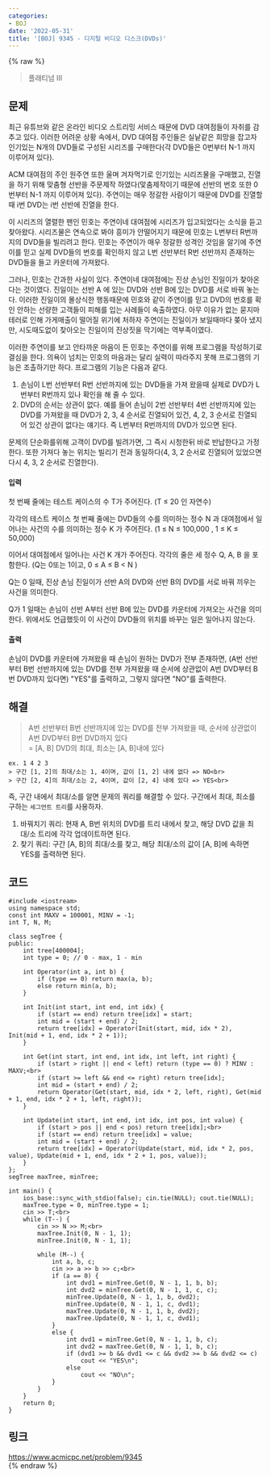 ```yaml
---
categories:
- BOJ
date: '2022-05-31'
title: '[BOJ] 9345 - 디지털 비디오 디스크(DVDs)'
---
```


{% raw %}
> 플래티넘 III<br>

## 문제
최근 유튜브와 같은 온라인 비디오 스트리밍 서비스 때문에 DVD 대여점들이 자취를 감추고 있다. 이러한 어려운 상황 속에서, DVD 대여점 주인들은 실낱같은 희망을 잡고자 인기있는 N개의 DVD들로 구성된 시리즈를 구매한다(각 DVD들은 0번부터 N-1 까지 이루어져 있다).

ACM 대여점의 주인 원주연 또한 울며 겨자먹기로 인기있는 시리즈물을 구매했고, 진열을 하기 위해 맞춤형 선반을 주문제작 하였다(맟춤제작이기 때문에 선반의 번호 또한 0번부터 N-1 까지 이루어져 있다). 주연이는 매우 정갈한 사람이기 때문에 DVD를 진열할 때 i번 DVD는 i번 선반에 진열을 한다.

이 시리즈의 열렬한 팬인 민호는 주연이네 대여점에 시리즈가 입고되었다는 소식을 듣고 찾아왔다. 시리즈물은 연속으로 봐야 흥미가 안떨어지기 때문에 민호는 L번부터 R번까지의 DVD들을 빌리려고 한다. 민호는 주연이가 매우 정갈한 성격인 것임을 알기에 주연이를 믿고 실제 DVD들의 번호를 확인하지 않고 L번 선반부터 R번 선반까지 존재하는 DVD들을 들고 카운터에 가져왔다.

그러나, 민호는 간과한 사실이 있다. 주연이네 대여점에는 진상 손님인 진일이가 찾아온다는 것이였다. 진일이는 선반 A 에 있는 DVD와 선반 B에 있는 DVD를 서로 바꿔 놓는다. 이러한 진일이의 몰상식한 행동때문에 민호와 같이 주연이를 믿고 DVD의 번호를 확인 안하는 선량한 고객들이 피해를 입는 사례들이 속출하였다. 아무 이유가 없는 묻지마 테러로 인해 가게매출이 떨어질 위기에 처하자 주연이는 진일이가 보일때마다 쫒아 냈지만, 시도때도없이 찾아오는 진일이의 진상짓을 막기에는 역부족이였다.

이러한 주연이를 보고 안타까운 마음이 든 민호는 주연이를 위해 프로그램을 작성하기로 결심을 한다. 의욕이 넘치는 민호의 마음과는 달리 실력이 따라주지 못해 프로그램의 기능은 조촐하기만 하다. 프로그램의 기능은 다음과 같다.

1.  손님이 L번 선반부터 R번 선반까지에 있는 DVD들을 가져 왔을때 실제로 DVD가 L번부터 R번까지 있나 확인을 해 줄 수 있다.
2.  DVD의 순서는 상관이 없다. 예를 들어 손님이 2번 선반부터 4번 선반까지에 있는 DVD를 가져왔을 때 DVD가 2, 3, 4 순서로 진열되어 있건, 4, 2, 3 순서로 진열되어 있건 상관이 없다는 얘기다. 즉 L번부터 R번까지의 DVD가 있으면 된다.

문제의 단순화를위해 고객이 DVD를 빌려가면, 그 즉시 시청한뒤 바로 반납한다고 가정한다. 또한 가져다 놓는 위치는 빌리기 전과 동일하다(4, 3, 2 순서로 진열되어 있었으면 다시 4, 3, 2 순서로 진열한다).

#### 입력
첫 번째 줄에는 테스트 케이스의 수 T가 주어진다. (T ≤ 20 인 자연수)

각각의 테스트 케이스 첫 번째 줄에는 DVD들의 수를 의미하는 정수 N 과 대여점에서 일어나는 사건의 수를 의미하는 정수 K 가 주어진다. (1 ≤ N ≤ 100,000 , 1 ≤ K ≤ 50,000)

이어서 대여점에서 일어나는 사건 K 개가 주어진다. 각각의 줄은 세 정수 Q, A, B 을 포함한다. (Q는 0또는 1이고, 0 ≤ A ≤ B < N )

Q는 0 일때, 진상 손님 진일이가 선반 A의 DVD와 선반 B의 DVD를 서로 바꿔 끼우는 사건을 의미한다.

Q가 1 일때는 손님이 선반 A부터 선반 B에 있는 DVD를 카운터에 가져오는 사건을 의미한다. 위에서도 언급했듯이 이 사건이 DVD들의 위치를 바꾸는 일은 일어나지 않는다.

#### 출력
손님이 DVD를 카운터에 가져왔을 때 손님이 원하는 DVD가 전부 존재하면, (A번 선반부터 B번 선반까지에 있는 DVD를 전부 가져왔을 때 순서에 상관없이 A번 DVD부터 B번 DVD까지 있다면) "YES"를 출력하고, 그렇지 않다면 "NO"를 출력한다.

## 해결
> A번 선반부터 B번 선반까지에 있는 DVD를 전부 가져왔을 때, 순서에 상관없이 A번 DVD부터 B번 DVD까지 있다<br>
> = [A, B] DVD의 최대, 최소는 [A, B]내에 있다<br>

```
ex. 1 4 2 3
> 구간 [1, 2]의 최대/소는 1, 4이며, 값이 [1, 2] 내에 없다 => NO<br>
> 구간 [2, 4]의 최대/소는 2, 4이며, 값이 [2, 4] 내에 있다 => YES<br>
```

즉, 구간 내에서 최대/소를 알면 문제의 쿼리를 해결할 수 있다. 구간에서 최대, 최소를 구하는 `세그먼트 트리`를 사용하자.

1. 바꿔치기 쿼리: 현재 A, B번 위치의 DVD를 트리 내에서 찾고, 해당 DVD 값을 최대/소 트리에 각각 업데이트하면 된다.
2. 찾기 쿼리: 구간 [A, B]의 최대/소를 찾고, 해당 최대/소의 값이 [A, B]에 속하면 YES를 출력하면 된다.

## 코드
```
#include <iostream>
using namespace std;
const int MAXV = 100001, MINV = -1;
int T, N, M;

class segTree {
public:
	int tree[400004];
	int type = 0; // 0 - max, 1 - min

	int Operator(int a, int b) {
		if (type == 0) return max(a, b);
		else return min(a, b);
	}

	int Init(int start, int end, int idx) {
		if (start == end) return tree[idx] = start;
		int mid = (start + end) / 2;
		return tree[idx] = Operator(Init(start, mid, idx * 2), Init(mid + 1, end, idx * 2 + 1));
	}

	int Get(int start, int end, int idx, int left, int right) {
		if (start > right || end < left) return (type == 0) ? MINV : MAXV;<br>
		if (start >= left && end <= right) return tree[idx];
		int mid = (start + end) / 2;
		return Operator(Get(start, mid, idx * 2, left, right), Get(mid + 1, end, idx * 2 + 1, left, right));
	}

	int Update(int start, int end, int idx, int pos, int value) {
		if (start > pos || end < pos) return tree[idx];<br>
		if (start == end) return tree[idx] = value;
		int mid = (start + end) / 2;
		return tree[idx] = Operator(Update(start, mid, idx * 2, pos, value), Update(mid + 1, end, idx * 2 + 1, pos, value));
	}
};
segTree maxTree, minTree;

int main() {
	ios_base::sync_with_stdio(false); cin.tie(NULL); cout.tie(NULL);
	maxTree.type = 0, minTree.type = 1;
	cin >> T;<br>
	while (T--) {
		cin >> N >> M;<br>
		maxTree.Init(0, N - 1, 1);
		minTree.Init(0, N - 1, 1);

		while (M--) {
			int a, b, c;
			cin >> a >> b >> c;<br>
			if (a == 0) {
				int dvd1 = minTree.Get(0, N - 1, 1, b, b);
				int dvd2 = minTree.Get(0, N - 1, 1, c, c);
				minTree.Update(0, N - 1, 1, b, dvd2);
				minTree.Update(0, N - 1, 1, c, dvd1);
				maxTree.Update(0, N - 1, 1, b, dvd2);
				maxTree.Update(0, N - 1, 1, c, dvd1);
			}
			else {
				int dvd1 = minTree.Get(0, N - 1, 1, b, c);
				int dvd2 = maxTree.Get(0, N - 1, 1, b, c);
				if (dvd1 >= b && dvd1 <= c && dvd2 >= b && dvd2 <= c)
					cout << "YES\n";
				else
					cout << "NO\n";
			}
		}
	}
	return 0;
}
```

## 링크
https://www.acmicpc.net/problem/9345<br>
{% endraw %}